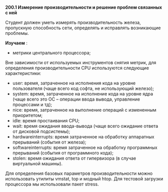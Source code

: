 **200.1 Измерение производительности и решение проблем связанных с ней**

Студент должен уметь измерять производительность железа, пропускную способность сети, определять и исправлять возникающие проблемы.

**Изучаем** :

- метрики центрального процессора;

Вне зависимости от используемых инструментов снятия метрик, для определения производительности CPU используются следующие характеристики:

- user: время, затраченное на исполнения кода на уровне пользователя (чаще всего код софта, не использующий железо);
- system: время, затраченное на исполнение кода на уровне ядра (чаще всего это ОС – операции ввода вывода, управление процессами и тд);
- nice: время, затраченное на выполнение операций с измененным приоритетом;
- idle: время простаивания CPU;
- wait: время ожидания ввода-вывода (чаще всего ожидание ответа от дисковой подсистемы);
- hardwareinterrupts: время затраченное на обработку аппаратных прерываний (события от железа);
- softwareinterrupts: время затраченное на обработку программных прерываний (события от программного кода);
- stolen: время ожидания ответа от гипервизора (в случае виртуальной машины).

Для определения базовых параметров производительности можно использовать утилиты vmstat, top и модный htop. Для тестовой загрузки процессора мы использовали пакет stress.